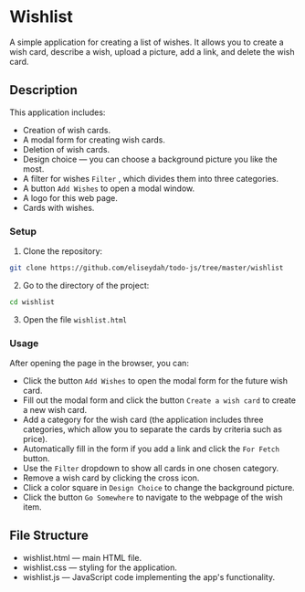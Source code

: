 # Wishlist

A simple application for creating a list of wishes. It allows you to create a wish card, describe a wish, upload a picture, add a link, and delete the wish card.

## Description 
    
This application includes:

- Creation of wish cards.
- A modal form for creating wish cards.
- Deletion of wish cards.
- Design choice — you can choose a background picture you like the most.
- A filter for wishes `Filter` , which divides them into three categories.
- A button `Add Wishes` to open a modal window.
- A logo for this web page.
- Cards with wishes. 

### Setup 
1. Clone the repository:
```bash 
git clone https://github.com/eliseydah/todo-js/tree/master/wishlist
```
2. Go to the directory of the project: 
```bash
cd wishlist
```
3. Open the file `wishlist.html`  

### Usage

After opening the page in the browser, you can:

- Click the button `Add Wishes` to open the modal form for the future wish card.
- Fill out the modal form and click the button `Create a wish card` to create a new wish card.
- Add a category for the wish card (the application includes three categories, which allow you to separate the cards by criteria such as price).
- Automatically fill in the form if you add a link and click the `For Fetch` button.
- Use the `Filter` dropdown to show all cards in one chosen category.
- Remove a wish card by clicking the cross icon.
- Click a color square in `Design Choice` to change the background picture.
- Click the button `Go Somewhere` to navigate to the webpage of the wish item. 

## File Structure 
- wishlist.html — main HTML file.
- wishlist.css — styling for the application.
- wishlist.js — JavaScript code implementing the app's functionality.

